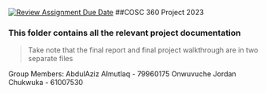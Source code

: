 [![Review Assignment Due Date](https://classroom.github.com/assets/deadline-readme-button-24ddc0f5d75046c5622901739e7c5dd533143b0c8e959d652212380cedb1ea36.svg)](https://classroom.github.com/a/enf2qyfT)
##COSC 360 Project 2023

### This folder contains all the relevant project documentation

> Take note that the final report and final project walkthrough are in two separate files

Group Members:
AbdulAziz Almutlaq - 79960175
Onwuvuche Jordan Chukwuka - 61007530
